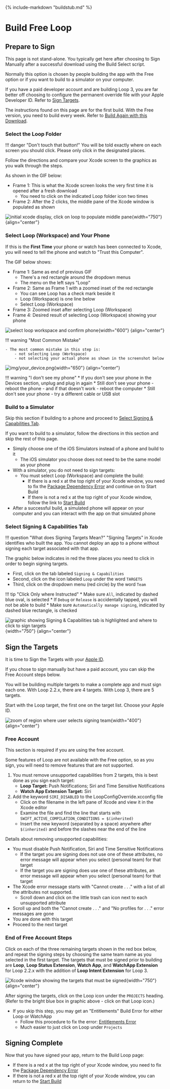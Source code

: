 {%
   include-markdown "buildstub.md"
%}

# Build Free Loop

## Prepare to Sign

This page is not stand-alone. You typically get here after choosing to Sign Manually after a successful download using the Build Select script.

Normally this option is chosen by people building the app with the Free option or if you want to build to a simulator on your computer.

If you have a paid developer account and are building Loop 3, you are far better off choosing to configure the permanent override file with your Apple Developer ID. Refer to [Sign Targets](step14.md#sign-targets).

The instructions found on this page are for the first build.  With the Free version, you need to build every week. Refer to [Build Again with this Download](step14.md#build-again-with-this-download).

### Select the Loop Folder

!!! danger "Don't touch that button!"
    You will be told exactly where on each screen you should click. Please only click in the designated places.

Follow the directions and compare your Xcode screen to the graphics as you walk through the steps.

As shown in the GIF below:

* Frame 1: This is what the Xcode screen looks the very first time it is opened after a fresh download
    * You need to click on the indicated Loop folder icon two times
* Frame 2: After the 2 clicks, the middle pane of the Xcode window is populated as shown

![initial xcode display, click on loop to populate middle pane](img/build-229-01.gif){width="750"}
{align="center"}


### Select Loop (Workspace) and Your Phone

If this is the **First Time** your phone or watch has been connected to Xcode, you will need to tell the phone and watch to "Trust this Computer".

The GIF below shows:

* Frame 1: Same as end of previous GIF
    * There's a red rectangle around the dropdown menus
    * The menu on the left says "Loop"
* Frame 2: Same as Frame 1 with a zoomed inset of the red rectangle
    * You can see Loop has a check mark beside it
    * Loop (Workspace) is one line below
    * Select Loop (Workspace)
* Frame 3: Zoomed inset after selecting Loop (Workspace)
* Frame 4: Desired result of selecting Loop (Workspace) showing your phone

![select loop workspace and confirm phone](img/build-229-02.gif){width="600"}
{align="center"}

!!! warning "Most Common Mistake"

    - The most common mistake in this step is:
        - not selecting Loop (Workspace)
        - not selecting your actual phone as shown in the screenshot below

![img/your_device.png](img/your_device.png){width="650"}
{align="center"}

!!! warning "I don't see my phone"
    * If you don't see your phone in the Devices section, unplug and plug in again
    * Still don't see your phone - reboot the phone - and if that doesn't work - reboot the computer
    * Still don't see your phone - try a different cable or USB slot

### Build to a Simulator

Skip this section if building to a phone and proceed to [Select Signing & Capabilities Tab](#select-signing-capabilities-tab).

If you want to build to a simulator, follow the directions in this section and skip the rest of this page.

* Simply choose one of the iOS Simulators instead of a phone and build to it
    * The iOS simulator you choose does not need to be the same model as your phone
* With a simulator, you do not need to sign targets:
    * You must select Loop (Workspace) and complete the build:
        * If there is a red x at the top right of your Xcode window, you need to fix the [Package Dependency Error](step14.md#package-dependency-error) and continue on to Start Build
        * If there is not a red x at the top right of your Xcode window, follow the link to [Start Build](step14.md#start-build)
* After a successful build, a simulated phone will appear on your computer and you can interact with the app on that simulated phone


### Select Signing & Capabilities Tab

!!! question "What does Signing Targets Mean?"
    "Signing Targets" in Xcode identifies who built the app. You cannot deploy an app to a phone without signing each target associated with that app.

The graphic below indicates in red the three places you need to click in order to begin signing targets.

* First, click on the tab labeled `Signing & Capabilities`
* Second, click on the icon labeled `Loop` under the word `TARGETS`
* Third, click on the dropdown menu (red circle) by the word `Team`

!!! tip "Click Only where Instructed"
    * Make sure `All`, indicated by dashed blue oval, is selected
        * If `Debug` or `Release` is accidentally tapped, you will not be able to build
    * Make sure `Automatically manage signing`, indicated by dashed blue rectangle, is checked

![graphic showing Signing & Capabilities tab is highlighted and where to click to sign targets](img/xcode-signing.svg){width="750"}
{align="center"}


## Sign the Targets

It is time to Sign the Targets with your [Apple ID](step9.md#add-apple-id).

If you chose to sign manually but have a paid account, you can skip the Free Account steps below.

You will be building multiple targets to make a complete app and must sign each one. With Loop 2.2.x, there are 4 targets. With Loop 3, there are 5 targets.

Start with the Loop target, the first one on the target list. Choose your Apple ID.

![zoom of region where user selects signing team](img/team.png){width="400"}
{align="center"}

### Free Account

This section is required if you are using the free account.

Some features of Loop are not available with the Free option, so as you sign, you will need to remove features that are not supported.

1. You must remove unsupported capabilities from 2 targets, this is best done as you sign each target:
    * **Loop Target:** Push Notifications; Siri and Time Sensitive Notifications
    * **Watch App Extension Target:** Siri
1. Add the keyword `SIRI_DISABLED` to the LoopConfigOverride.xcconfig file
    * Click on the filename in the left pane of Xcode and view it in the Xcode editor
    * Examine the file and find the line that starts with `SWIFT_ACTIVE_COMPILATION_CONDITIONS = $(inherited)`
    * Insert the new keyword (separated by a space) anywhere after `$(inherited)` and before the slashes near the end of the line

Details about removing unsupported capabilities:

- You must disable Push Notification, Siri and Time Sensitive Notifications
    * If the target you are signing does not use one of these attributes, no error message will appear when you select (personal team) for that target
    * If the target you are signing does use one of these attributes, an error message will appear when you select (personal team) for that target
- The Xcode error message starts with "Cannot create . . ." with a list of all the attributes not supported.
    - Scroll down and click on the little trash can icon next to each unsupported attribute
- Scroll up and both the "Cannot create . . ." and "No profiles for . . ." error messages are gone
- You are done with this target
- Proceed to the next target

### End of Free Account Steps

Click on each of the three remaining targets shown in the red box below, and repeat the signing steps by choosing the same team name as you selected in the first target. The targets that must be signed prior to building are **Loop**, **Loop Status Extension**, **Watch App**, and **WatchApp Extension** for Loop 2.2.x with the addition of **Loop Intent Extension** for Loop 3.

![Xcode window showing the targets that must be signed](img/success.png){width="750"}
{align="center"}

After signing the targets, click on the Loop icon under the `PROJECTS` heading. (Refer to the bright blue box in graphic above - click on that Loop icon.)

- If you skip this step, you may get an "Entitlements" Build Error for either Loop or WatchApp
    - Follow this procedure to fix the error: [Entitlements Error](build_errors.md#entitlements-error)
    - Much easier to just click on Loop under `Projects`

## Signing Complete

Now that you have signed your app, return to the Build Loop page:

* If there is a red x at the top right of your Xcode window, you need to fix the [Package Dependency Error](step14.md#package-dependency-error)
* If there is not a red x at the top right of your Xcode window, you can return to the [Start Build](step14.md#start-build)
